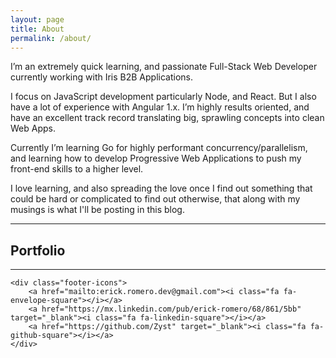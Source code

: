 ```yaml
---
layout: page
title: About
permalink: /about/
---
```


I’m an extremely quick learning, and passionate Full-Stack Web Developer currently working with Iris B2B Applications.

I focus on JavaScript development particularly Node, and React. But I also have a lot of experience with Angular 1.x. I’m highly results oriented, and have an excellent track record translating big, sprawling concepts into clean Web Apps.

Currently I’m learning Go for highly performant concurrency/parallelism, and learning how to develop Progressive Web Applications to push my front-end skills to a higher level.

I love learning, and also spreading the love once I find out something that could be hard or complicated to find out otherwise, that along with my musings is what I'll be posting in this blog.

<hr />

## Portfolio
<div id="gridfolio"></div>

<footer>
    <hr />

    <div class="footer-icons">
        <a href="mailto:erick.romero.dev@gmail.com"><i class="fa fa-envelope-square"></i></a>
        <a href="https://mx.linkedin.com/pub/erick-romero/68/861/5bb" target="_blank"><i class="fa fa-linkedin-square"></i></a>
        <a href="https://github.com/Zyst" target="_blank"><i class="fa fa-github-square"></i></a>
    </div>
</footer>

<script src="https://cdnjs.cloudflare.com/ajax/libs/require.js/2.2.0/require.min.js" type="text/javascript"></script>
<script src="../assets/gridfolio/index.js" type="text/javascript"></script>
